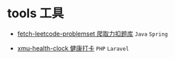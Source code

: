 # tools 工具

- [fetch-leetcode-problemset 爬取力扣题库](./fetch-leetcode-problemset/README.md) `Java` `Spring`

- [xmu-health-clock 健康打卡](./xmu-health-clock/README.md) `PHP` `Laravel`
